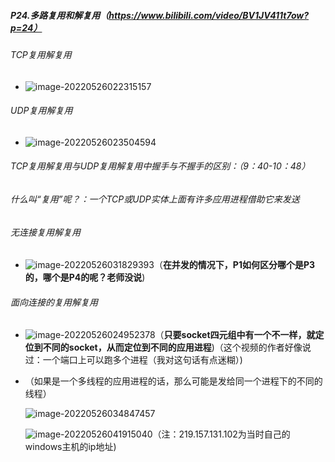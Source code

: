##### P24.多路复用和解复用（https://www.bilibili.com/video/BV1JV411t7ow?p=24）

###### TCP复用解复用

- ![image-20220526022315157](C:\Users\呵\AppData\Roaming\Typora\typora-user-images\image-20220526022315157.png)

###### UDP复用解复用

- ![image-20220526023504594](C:\Users\呵\AppData\Roaming\Typora\typora-user-images\image-20220526023504594.png)

###### TCP复用解复用与UDP复用解复用中握手与不握手的区别：（9：40-10：48）

###### 什么叫“复用”呢？：一个TCP或UDP实体上面有许多应用进程借助它来发送

###### 无连接复用解复用

- ![image-20220526031829393](C:\Users\呵\AppData\Roaming\Typora\typora-user-images\image-20220526031829393.png)（**在并发的情况下，P1如何区分哪个是P3的，哪个是P4的呢？老师没说**)

###### 面向连接的复用解复用

- ![image-20220526024952378](C:\Users\呵\AppData\Roaming\Typora\typora-user-images\image-20220526024952378.png)（**只要socket四元组中有一个不一样，就定位到不同的socket，从而定位到不同的应用进程**)（这个视频的作者好像说过：一个端口上可以跑多个进程（我对这句话有点迷糊）)

- （如果是一个多线程的应用进程的话，那么可能是发给同一个进程下的不同的线程）

  ![image-20220526034847457](C:\Users\呵\AppData\Roaming\Typora\typora-user-images\image-20220526034847457.png)

  ![image-20220526041915040](C:\Users\呵\AppData\Roaming\Typora\typora-user-images\image-20220526041915040.png)（注：219.157.131.102为当时自己的windows主机的ip地址)